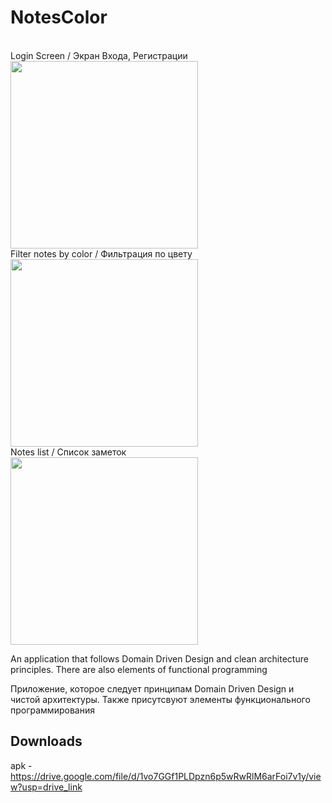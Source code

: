 # NotesColor

<br> Login Screen / Экран Входа, Регистрации
<br> <img src="https://github.com/Numka/DDD_app/assets/26344390/35d8a6c1-1fe0-4aae-829b-2efd06b1f128" width="300"> 
<br> Filter notes by color / Фильтрация по цвету
<br> <img src="https://github.com/Numka/DDD_app/assets/26344390/35b61ec5-8981-48d5-944c-87a5e0e933af" width="300"> 
<br> Notes list / Список заметок
<br> <img src="https://github.com/Numka/DDD_app/assets/26344390/9b6027ad-bf33-4bac-a340-14649244f073" width="300"> 

An application that follows Domain Driven Design and clean architecture principles. There are also elements of functional programming

Приложение, которое следует принципам Domain Driven Design и чистой архитектуры. Также присутсвуют элементы функционального программирования


## Downloads

apk - https://drive.google.com/file/d/1vo7GGf1PLDpzn6p5wRwRlM6arFoi7v1y/view?usp=drive_link
